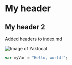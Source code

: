 # My header
## My header 2






Added headers to index.md


![Image of Yaktocat](https://octodex.github.com/images/yaktocat.png)

``` javascript
var myVar = "Hello, world!";
```
